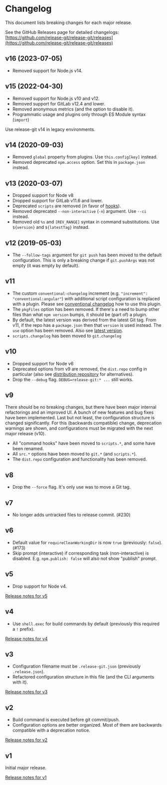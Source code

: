 # Changelog

This document lists breaking changes for each major release.

See the GitHub Releases page for detailed changelogs:
[https://github.com/release-git/release-git/releases](https://github.com/release-git/release-git/releases)

## v16 (2023-07-05)

- Removed support for Node.js v14.

## v15 (2022-04-30)

- Removed support for Node.js v10 and v12.
- Removed support for GitLab v12.4 and lower.
- Removed anonymous metrics (and the option to disable it).
- Programmatic usage and plugins only through ES Module syntax (`import`)

Use release-git v14 in legacy environments.

## v14 (2020-09-03)

- Removed `global` property from plugins. Use `this.config[key]` instead.
- Removed deprecated `npm.access` option. Set this in `package.json` instead.

## v13 (2020-03-07)

- Dropped support for Node v8
- Dropped support for GitLab v11.6 and lower.
- Deprecated `scripts` are removed (in favor of [hooks](https://github.com/release-git/release-git#hooks)).
- Removed deprecated `--non-interactive` (`-n`) argument. Use `--ci` instead.
- Removed old `%s` and `[REV_RANGE]` syntax in command substitutions. Use `${version}` and `${latestTag}` instead.

## v12 (2019-05-03)

- The `--follow-tags` argument for `git push` has been moved to the default configuration. This is only a breaking
  change if `git.pushArgs` was not empty (it was empty by default).

## v11

- The custom `conventional-changelog` increment (e.g. `"increment": "conventional:angular"`) with additional script
  configuration is replaced with a plugin. Please see
  [conventional changelog](https://github.com/release-git/release-git/blob/main/docs/changelog.md#conventional-changelog)
  how to use this plugin.
- The `pkgFiles` option has been removed. If there's a need to bump other files than what `npm version` bumps, it should
  be (part of) a plugin.
- By default, the latest version was derived from the latest Git tag. From v11, if the repo has a `package.json` then
  that `version` is used instead. The `use` option has been removed. Also see
  [latest version](https://github.com/release-git/release-git#latest-version).
- `scripts.changelog` has been moved to `git.changelog`

## v10

- Dropped support for Node v6
- Deprecated options from v9 are removed, the `dist.repo` config in particular (also see
  [distribution repository](https://github.com/release-git/release-git/blob/main/docs/recipes/distribution-repo.md) for
  alternatives).
- Drop the `--debug` flag. `DEBUG=release-git:* ...` still works.

## v9

There should be no breaking changes, but there have been major internal refactorings and an improved UI. A bunch of new
features and bug fixes have been implemented. Last but not least, the configuration structure is changed significantly.
For this (backwards compatible) change, deprecation warnings are shown, and configurations must be migrated with the
next major release (v10).

- All "command hooks" have been moved to `scripts.*`, and some have been renamed.
- All `src.*` options have been moved to `git.*` (and `scripts.*`).
- The `dist.repo` configuration and functionality has been removed.

## v8

- Drop the `--force` flag. It's only use was to move a Git tag.

## v7

- No longer adds untracked files to release commit. (#230)

## v6

- Default value for `requireCleanWorkingDir` is now `true` (previously: `false`). (#173)
- Skip prompt (interactive) if corresponding task (non-interactive) is disabled. E.g. `npm.publish: false` will also not
  show "publish" prompt.

## v5

- Drop support for Node v4.

[Release notes for v5](https://github.com/release-git/release-git/releases/tag/5.0.0-beta.0)

## v4

- Use `shell.exec` for build commands by default (previously this required a `!` prefix).

[Release notes for v4](https://github.com/release-git/release-git/releases/tag/4.0.0-rc.0)

## v3

- Configuration filename must be `.release-git.json` (previously `.release.json`).
- Refactored configuration structure in this file (and the CLI arguments with it).

[Release notes for v3](https://github.com/release-git/release-git/releases/tag/3.0.0)

## v2

- Build command is executed before git commit/push.
- Configuration options are better organized. Most of them are backwards compatible with a deprecation notice.

[Release notes for v2](https://github.com/release-git/release-git/releases/tag/2.0.0)

## v1

Initial major release.

[Release notes for v1](https://github.com/release-git/release-git/releases/tag/1.0.0)
